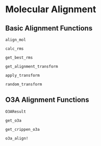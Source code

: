 # Molecular Alignment

## Basic Alignment Functions

```@docs
align_mol
```

```@docs
calc_rms
```

```@docs
get_best_rms
```

```@docs
get_alignment_transform
```

```@docs
apply_transform
```

```@docs
random_transform
```

## O3A Alignment Functions

```@docs
O3AResult
```

```@docs
get_o3a
```

```@docs
get_crippen_o3a
```

```@docs
o3a_align!
```